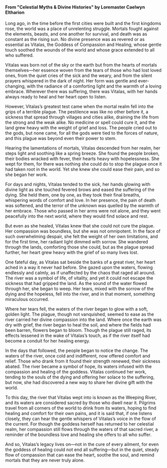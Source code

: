 #### From "Celestial Myths & Divine Histories" by Loremaster Caelwyn Eltharion

Long ago, in the time before the first cities were built and the first kingdoms rose, the world was a place of unrelenting struggle. Mortals fought against the elements, beasts, and one another for survival, and death was as constant as the rising sun. No divine presence was as revered or as essential as Vitalas, the Goddess of Compassion and Healing, whose gentle touch soothed the wounds of the world and whose grace extended to all who suffered.

Vitalas was born not of the sky or the earth but from the hearts of mortals themselves—her essence woven from the tears of those who had lost loved ones, from the quiet cries of the sick and the weary, and from the silent prayers whispered in the dark of night. Her form was gentle and ever-changing, with the radiance of a comforting light and the warmth of a loving embrace. Wherever there was suffering, there was Vitalas, with her hands always ready to heal and her heart open to listen.

However, Vitalas’s greatest test came when the mortal realm fell into the grips of a terrible plague. The pestilence was like no other before it, a sickness that spread through villages and cities alike, draining the life from the strong and the weak alike. No medicine or spell could cure it, and the land grew heavy with the weight of grief and loss. The people cried out to the gods, but none came, for all the gods were tied to the forces of nature, and this plague was beyond even their power to stem.

Hearing the lamentations of mortals, Vitalas descended from her realm, her steps light and soothing like a spring breeze. She found the people broken, their bodies wracked with fever, their hearts heavy with hopelessness. She wept for them, for there was nothing she could do to stop the plague once it had taken root in the world. Yet she knew she could ease their pain, and so she began her work.

For days and nights, Vitalas tended to the sick, her hands glowing with divine light as she touched fevered brows and eased the suffering of the dying. She held them, one by one, as they took their final breaths, whispering words of comfort and love. In her presence, the pain of death was softened, and the terror of the unknown was quelled by the warmth of her embrace. Those who passed in her arms were not alone, and they went peacefully into the next world, where they would find solace and rest.

But even as she healed, Vitalas knew that she could not cure the plague. Her compassion was boundless, but she was not omnipotent. In the face of such overwhelming despair, she felt the weight of her own limitations, and for the first time, her radiant light dimmed with sorrow. She wandered through the lands, comforting those she could, but as the plague spread further, her heart grew heavy with the grief of so many lives lost.

One fateful day, as Vitalas sat beside the banks of a great river, her heart ached in a way it never had before. She gazed upon the waters, flowing endlessly and calmly, as if unaffected by the chaos that raged all around. The river was a symbol of life, of vitality, and yet it could not escape the sickness that had gripped the land. As the sound of the water flowed through her, she began to weep. Her tears, mixed with the sorrow of the dying and the hopeless, fell into the river, and in that moment, something miraculous occurred.

Where her tears fell, the waters of the river began to glow with a soft, golden light. The plague, though not vanquished, seemed to ease as the river carried her divine compassion into the land. Where once the earth was dry with grief, the river began to heal the soil, and where the fields had been barren, flowers began to bloom. Though the plague still raged, its effects lessened in the wake of Vitalas’s touch, as if the river itself had become a conduit for her healing energy.

In the days that followed, the people began to notice the change. The waters of the river, once cold and indifferent, now offered comfort and relief. Those who drank from it found their strength renewed, their sickness abated. The river became a symbol of hope, its waters infused with the compassion and healing of the goddess. Vitalas continued her work, tending to the souls of the dying and offering her solace to the suffering, but now, she had discovered a new way to share her divine gift with the world.

To this day, the river that Vitalas wept into is known as the Weeping River, and its waters are considered sacred by those who dwell near it. Pilgrims travel from all corners of the world to drink from its waters, hoping to find healing and comfort for their own pains, and it is said that, if one listens closely, they can hear the gentle whispers of Vitalas’s voice in the flow of the current. For though the goddess herself has returned to her celestial realm, her compassion still flows through the waters of that sacred river, a reminder of the boundless love and healing she offers to all who suffer.

And so, Vitalas’s legacy lives on—not in the cure of every ailment, for even the goddess of healing could not end all suffering—but in the quiet, steady flow of compassion that can ease the heart, soothe the soul, and remind mortals that they are never truly alone.